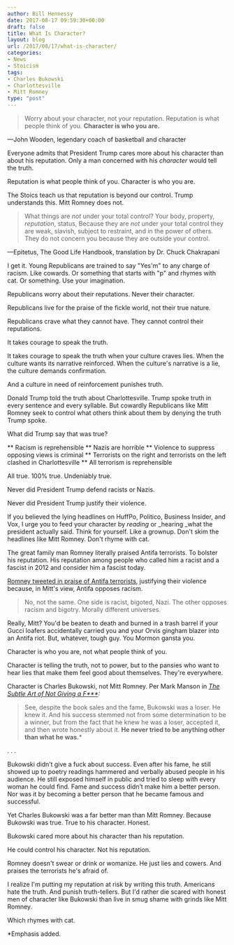 ```yaml
---
author: Bill Hennessy
date: 2017-08-17 09:59:30+00:00
draft: false
title: What Is Character?
layout: blog
url: /2017/08/17/what-is-character/
categories:
- News
- Stoicism
tags:
- Charles Bukowski
- Charlottesville
- Mitt Romney
type: "post"
---
```


> Worry about your character, not your reputation. Reputation is what people think of you. **Character is who you are.**

—John Wooden, legendary coach of basketball and character



Everyone admits that President Trump cares more about his character than about his reputation. Only a man concerned with his _character_ would tell the truth.

Reputation is what people think of you. Character is who you are.

The Stoics teach us that reputation is beyond our control. Trump understands this. Mitt Romney does not.



> What things are _not_ under your total control? Your body, property, _reputation_, status, Because they are _not_ under your total control they are weak, slavish, subject to restraint, and in the power of others. They do not concern you because they are outside your control.

—Epitetus, The Good Life Handbook, translation by Dr. Chuck Chakrapani



I get it. Young Republicans are trained to say "Yes'm" to any charge of racism. Like cowards. Or something that starts with "p" and rhymes with cat. Or something. Use your imagination.

Republicans worry about their reputations. Never their character.

Republicans live for the praise of the fickle world, not their true nature.

Republicans crave what they cannot have. They cannot control their reputations.

It takes courage to speak the truth.

It takes courage to speak the truth when your culture craves lies. When the culture wants its narrative reinforced. When the culture's narrative is a lie, the culture demands confirmation.

And a culture in need of reinforcement punishes truth.

Donald Trump told the truth about Charlottesville. Trump spoke truth in every sentence and every syllable. But cowardly Republicans like Mitt Romney seek to control what others think about them by denying the truth Trump spoke.

What did Trump say that was true?




** Racism is reprehensible
** Nazis are horrible
** Violence to suppress opposing views is criminal
** Terrorists on the right and terrorists on the left clashed in Charlottesville
** All terrorism is reprehensible


All true. 100% true. Undeniably true.

Never did President Trump defend racists or Nazis.

Never did President Trump justify their violence.

If you believed the lying headlines on HuffPo, Politico, Business Insider, and Vox, I urge you to feed your character by _reading_ or _hearing _what the president actually said. Think for yourself. Like a grownup. Don't skim the headlines like Mitt Romney. Don't rhyme with cat.

The great family man Romney literally praised Antifa terrorists. To bolster his reputation. His reputation among people who called him a racist and a fascist in 2012 and consider him a fascist today.

[Romney tweeted in praise of Antifa terrorists](https://www.thegatewaypundit.com/2017/08/mitt-romney-defends-peaceful-antifa-terrorists-gets-schooled-twitter/), justifying their violence because, in Mitt's view, Antifa opposes racism.



> No, not the same. One side is racist, bigoted, Nazi. The other opposes racism and bigotry. Morally different universes.



Really, Mitt? You'd be beaten to death and burned in a trash barrel if your Gucci loafers accidentally carried you and your Orvis gingham blazer into an Antifa riot. But, whatever, tough guy. You Mormon gansta you.

Character is who you are, not what people think of you.

Character is telling the truth, not to power, but to the pansies who want to hear lies that make them feel good about themselves. They're everywhere.

Character is Charles Bukowski, not Mitt Romney. Per Mark Manson in _[The Subtle Art of Not Giving a F***](https://www.amazon.com/Subtle-Art-Not-Giving-Counterintuitive/dp/0062457713/ref=sr_1_1?ie=UTF8&qid=1502940491&sr=8-1&keywords=the+subtle+art+of+not+giving+a+f---+mark+manson):_



> See, despite the book sales and the fame, Bukowski was a loser. He knew it. And his success stemmed not from some determination to be a winner, but from the fact that he knew he was a loser, accepted it, and then wrote honestly about it. **He never tried to be anything other than what he was.***

. . .

Bukowski didn’t give a fuck about success. Even after his fame, he still showed up to poetry readings hammered and verbally abused people in his audience. He still exposed himself in public and tried to sleep with every woman he could find. Fame and success didn’t make him a better person. Nor was it by becoming a better person that he became famous and successful.



Yet Charles Bukowski was a far better man than Mitt Romney. Because Bukowski was true. True to his character. Honest.

Bukowski cared more about his character than his reputation.

He could control his character. Not his reputation.

Romney doesn't swear or drink or womanize. He just lies and cowers. And praises the terrorists he's afraid of.

I realize I'm putting my reputation at risk by writing this truth. Americans hate the truth. And punish truth-tellers. But I'd rather die scared with honest men of character like Bukowski than live in smug shame with grinds like Mitt Romney.

Which rhymes with cat.

*Emphasis added.
